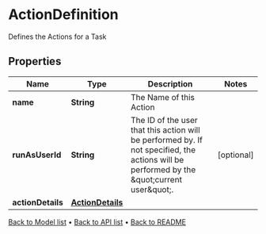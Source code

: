 

# ActionDefinition

Defines the Actions for a Task

## Properties

| Name | Type | Description | Notes |
|------------ | ------------- | ------------- | -------------|
|**name** | **String** | The Name of this Action |  |
|**runAsUserId** | **String** | The ID of the user that this action will be performed by. If not specified, the actions will be performed by the \&quot;current user\&quot;. |  [optional] |
|**actionDetails** | [**ActionDetails**](ActionDetails.md) |  |  |



[Back to Model list](../README.md#documentation-for-models) &#8226; [Back to API list](../README.md#documentation-for-api-endpoints) &#8226; [Back to README](../README.md)


